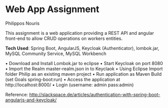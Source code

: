 # Web App Assignment


Philippos Nouris

This assignment is a web application providing a REST API and angular front-end to allow CRUD operations on workers entities.

 __Tech Used__: Spring Boot, AngularJS, Keycloak (Authenticator), lombok.jar, MySQL Community Service, MySQL Workbench

•	Download and Install Lombok.jar to eclipse
•	Start Keycloak on port 8080
•	Import the Realm master-realm.json in to Keyclaok
•	Using Eclipse Import folder Philip as an existing maven project
•	Run application as Maven Build (set Goals spring-boot:run)
•	Access the application at http://localhost:8000/
•	Login (username: admin pass:admin)





Reference:
http://slackspace.de/articles/authentication-with-spring-boot-angularjs-and-keycloak/

